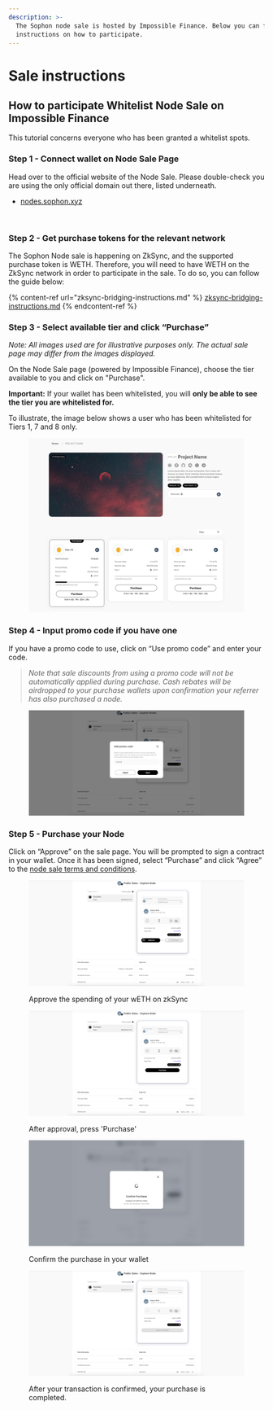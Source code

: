 ```yaml
---
description: >-
  The Sophon node sale is hosted by Impossible Finance. Below you can find
  instructions on how to participate.
---
```


# Sale instructions

## How to participate Whitelist Node Sale on Impossible Finance

This tutorial concerns everyone who has been granted a whitelist spots.

### **Step 1 - Connect wallet on Node Sale Page** <a href="#step-1-connect-wallet-on-node-sale-page" id="step-1-connect-wallet-on-node-sale-page"></a>

Head over to the official website of the Node Sale. Please double-check you are using the only official domain out there, listed underneath.

* [nodes.sophon.xyz](https://nodes.sophon.xyz)

<figure><img src="../../.gitbook/assets/Scherm­afbeelding 2024-04-24 om 10.37.41.png" alt=""><figcaption></figcaption></figure>

### Step 2 - **Get purchase tokens for the relevant network** <a href="#step-2-get-purchase-tokens-for-the-relevant-network" id="step-2-get-purchase-tokens-for-the-relevant-network"></a>

The Sophon Node sale is happening on ZkSync, and the supported purchase token is WETH. Therefore, you will need to have WETH on the ZkSync network in order to participate in the sale. To do so, you can follow the guide below:

{% content-ref url="zksync-bridging-instructions.md" %}
[zksync-bridging-instructions.md](zksync-bridging-instructions.md)
{% endcontent-ref %}

### Step 3 - **Select available tier and click “Purchase”** <a href="#step-3-select-available-tier-and-click-purchase" id="step-3-select-available-tier-and-click-purchase"></a>

_Note: All images used are for illustrative purposes only. The actual sale page may differ from the images displayed._

On the Node Sale page (powered by Impossible Finance), choose the tier available to you and click on "Purchase".

**Important:** If your wallet has been whitelisted, you will **only be able to see the tier you are whitelisted for.**

To illustrate, the image below shows a user who has been whitelisted for Tiers 1, 7 and 8 only.

<figure><img src="../../.gitbook/assets/image.jpg" alt=""><figcaption></figcaption></figure>

### Step 4 - **Input promo code if you have one** <a href="#step-4-input-promo-code-if-you-have-one" id="step-4-input-promo-code-if-you-have-one"></a>

If you have a promo code to use, click on “Use promo code” and enter your code.

> _Note that sale discounts from using a promo code will not be automatically applied during purchase. Cash rebates will be airdropped to your purchase wallets upon confirmation your referrer has also purchased a node._

<figure><img src="../../.gitbook/assets/Untitled (1).png" alt=""><figcaption></figcaption></figure>

### **Step 5 - Purchase your Node** <a href="#step-5-purchase-your-node" id="step-5-purchase-your-node"></a>

Click on “Approve” on the sale page. You will be prompted to sign a contract in your wallet. Once it has been signed, select “Purchase” and click “Agree” to the [node sale terms and conditions](https://sophon.xyz/node-sale-terms).

<figure><img src="../../.gitbook/assets/image.png" alt=""><figcaption><p>Approve the spending of your wETH on zkSync</p></figcaption></figure>

<figure><img src="../../.gitbook/assets/image (1).png" alt=""><figcaption><p>After approval, press 'Purchase'</p></figcaption></figure>

<figure><img src="../../.gitbook/assets/image (2).png" alt=""><figcaption><p>Confirm the purchase in your wallet</p></figcaption></figure>

<figure><img src="../../.gitbook/assets/image (3).png" alt=""><figcaption><p>After your transaction is confirmed, your purchase is completed.</p></figcaption></figure>
